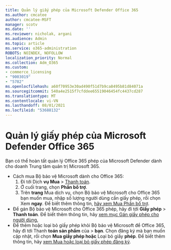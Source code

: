 ```yaml
---
title: Quản lý giấy phép của Microsoft Defender Office 365
ms.author: cmcatee
author: cmcatee-MSFT
manager: scotv
ms.date: ''
ms.reviewer: nicholak, argani
ms.audience: Admin
ms.topic: article
ms.service: o365-administration
ROBOTS: NOINDEX, NOFOLLOW
localization_priority: Normal
ms.collection: Adm_O365
ms.custom:
- commerce_licensing
- "9003019"
- "5782"
ms.openlocfilehash: a60f70953e30ad490f51d7b9ca8495b81d84071a
ms.sourcegitcommit: 540a4e2515f7cfddee65519046454fc4437cd287
ms.translationtype: MT
ms.contentlocale: vi-VN
ms.lasthandoff: 08/01/2021
ms.locfileid: "53688132"
---
```

# <a name="microsoft-defender-for-office-365-license-management"></a>Quản lý giấy phép của Microsoft Defender Office 365

Bạn có thể hoàn tất quản lý Office 365 phép của Microsoft Defender dành cho doanh Trung tâm quản trị Microsoft 365.

- Cách mua Bộ bảo vệ Microsoft dành cho Office 365:
    1. Đi tới Dịch **vụ Mua**  >  [Thanh toán](https://go.microsoft.com/fwlink/p/?linkid=868433).
    2. Ở cuối trang, chọn **Phần bổ trợ**.
    3. Trên **trang** Mua dịch vụ, chọn Bộ bảo vệ Microsoft cho Office 365 bạn muốn mua, nhập số lượng người dùng cần giấy phép, rồi chọn Xem **ngay**. Để biết thêm thông tin, [hãy xem Mua Phần bổ trợ](/microsoft-365/commerce/buy-or-edit-an-add-on).
- Để gán Bộ bảo vệ Microsoft cho Office 365 phép, hãy đi tới **Giấy phép**  >  **Thanh toán**. Để biết thêm thông tin, hãy [xem mục Gán giấy phép cho người dùng.](/microsoft-365/admin/manage/assign-licenses-to-users)
- Để thêm hoặc loại bỏ giấy phép khỏi Bộ bảo vệ Microsoft để Office 365, hãy đi tới Thanh **toán sản phẩm** của  >  **bạn**. Chọn đăng ký mà bạn muốn cập nhật, rồi chọn **Mua giấy phép hoặc** Loại bỏ giấy **phép**. Để biết thêm thông tin, hãy [xem Mua hoặc loại bỏ giấy phép đăng ký](/microsoft-365/commerce/licenses/buy-licenses).